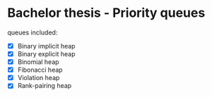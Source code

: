 # Bachelor thesis - Priority queues

queues included:
- [X] Binary implicit heap
- [X] Binary explicit heap
- [X] Binomial heap
- [X] Fibonacci heap
- [X] Violation heap
- [X] Rank-pairing heap
